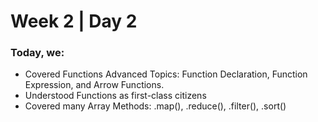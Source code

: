 # Week 2 | Day 2

### Today, we: 
<ul>
<li>Covered Functions Advanced Topics: Function Declaration, Function Expression, and Arrow Functions. </li>
<li>Understood Functions as first-class citizens</li>
<li>Covered many Array Methods: .map(), .reduce(), .filter(), .sort()</li>
</ul>
